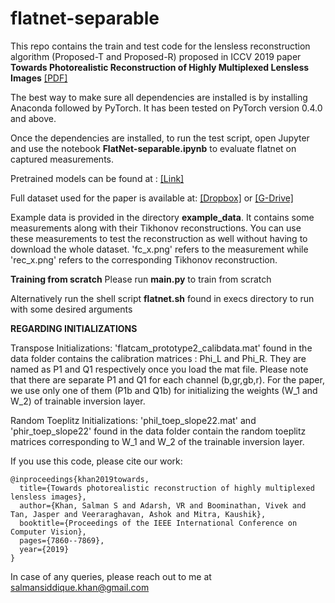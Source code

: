 # flatnet-separable
This repo contains the train and test code for the lensless reconstruction algorithm (Proposed-T and Proposed-R) proposed in ICCV 2019 paper **Towards Photorealistic Reconstruction of Highly Multiplexed Lensless Images** [[PDF]](http://openaccess.thecvf.com/content_ICCV_2019/papers/Khan_Towards_Photorealistic_Reconstruction_of_Highly_Multiplexed_Lensless_Images_ICCV_2019_paper.pdf)

The best way to make sure all dependencies are installed is by installing Anaconda followed by PyTorch. 
It has been tested on PyTorch version 0.4.0 and above.

Once the dependencies are installed, to run the test script, open Jupyter and use the notebook **FlatNet-separable.ipynb** to evaluate flatnet on captured measurements. 

Pretrained models can be found at : [[Link]](https://www.dropbox.com/sh/1p9n1mclkhlx074/AADj4fLZQaFrH1y-aAnF40Bda?dl=0)

Full dataset used for the paper is available at: [[Dropbox]](https://www.dropbox.com/sh/pzmhwh1bjhn86l0/AABix6OgyENxBDGXHFuMeBSfa?dl=0) or [[G-Drive]](https://drive.google.com/drive/folders/1nyng6spi7SQRZb_1zEkOScOIPEI9DCUL?usp=sharing)

Example data is provided in the directory **example_data**. It contains some measurements along with their Tikhonov reconstructions. You can use these measurements to test the reconstruction as well without having to download the whole dataset. 'fc_x.png' refers to the measurement while 'rec_x.png' refers to the corresponding Tikhonov reconstruction. 


**Training from scratch**
Please run **main.py** to train from scratch

Alternatively run the shell script **flatnet.sh** found in execs directory to run with some desired arguments

**REGARDING INITIALIZATIONS**

Transpose Initializations:
'flatcam_prototype2_calibdata.mat' found in the data folder contains the calibration matrices : Phi_L and Phi_R. They are named as P1 and Q1 respectively once you load the mat file. Please note that there are separate P1 and Q1 for each channel (b,gr,gb,r). For the paper, we use only one of them (P1b and Q1b) for initializing the weights (W_1 and W_2) of trainable inversion layer.


Random Toeplitz Initializations:
'phil_toep_slope22.mat' and 'phir_toep_slope22' found in the data folder contain the random toeplitz matrices corresponding to W_1 and W_2 of the trainable inversion layer. 

If you use this code, please cite our work:
```
@inproceedings{khan2019towards,
  title={Towards photorealistic reconstruction of highly multiplexed lensless images},
  author={Khan, Salman S and Adarsh, VR and Boominathan, Vivek and Tan, Jasper and Veeraraghavan, Ashok and Mitra, Kaushik},
  booktitle={Proceedings of the IEEE International Conference on Computer Vision},
  pages={7860--7869},
  year={2019}
}
```
In case of any queries, please reach out to me at salmansiddique.khan@gmail.com
